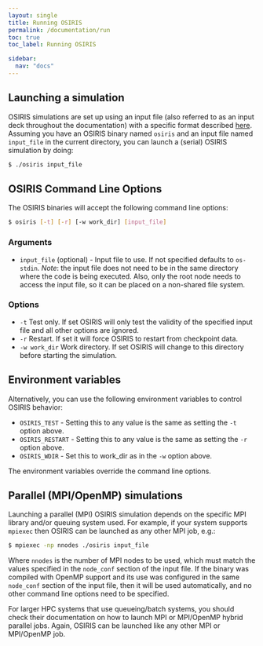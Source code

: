 ```yaml
---
layout: single
title: Running OSIRIS
permalink: /documentation/run
toc: true
toc_label: Running OSIRIS

sidebar:
  nav: "docs"
---
```


## Launching a simulation

OSIRIS simulations are set up using an input file (also referred to as an input deck throughout the documentation) with a specific format described [here](missing). Assuming you have an OSIRIS binary named `osiris` and an input file named `input_file` in the current directory, you can launch a (serial) OSIRIS simulation by doing:

```bash
$ ./osiris input_file
```

## OSIRIS Command Line Options

The OSIRIS binaries will accept the following command line options:

```bash
$ osiris [-t] [-r] [-w work_dir] [input_file]
```

### Arguments

* `input_file` (optional) - Input file to use. If not specified defaults to `os-stdin`. _Note_: the input file does not need to be in the same directory where the code is being executed. Also, only the root node needs to access the input file, so it can be placed on a non-shared file system.

### Options

* `-t` Test only. If set OSIRIS will only test the validity of the specified input file and all other options are ignored.
* `-r` Restart. If set it will force OSIRIS to restart from checkpoint data.
* `-w work_dir` Work directory. If set OSIRIS will change to this directory before starting the simulation.

## Environment variables

Alternatively, you can use the following environment variables to control OSIRIS behavior:

* `OSIRIS_TEST` - Setting this to any value is the same as setting the `-t` option above.
* `OSIRIS_RESTART` - Setting this to any value is the same as setting the `-r` option above.
* `OSIRIS_WDIR` - Set this to work_dir as in the `-w` option above.

The environment variables override the command line options.

## Parallel (MPI/OpenMP) simulations

Launching a parallel (MPI) OSIRIS simulation depends on the specific MPI library and/or queuing system used. For example, if your system supports `mpiexec` then OSIRIS can be launched as any other MPI job, e.g.:

```bash
$ mpiexec -np nnodes ./osiris input_file
```

Where `nnodes` is the number of MPI nodes to be used, which must match the values specified in the `node_conf` section of the input file. If the binary was compiled with OpenMP support and its use was configured in the same `node_conf` section of the input file, then it will be used automatically, and no other command line options need to be specified.

For larger HPC systems that use queueing/batch systems, you should check their documentation on how to launch MPI or MPI/OpenMP hybrid parallel jobs. Again, OSIRIS can be launched like any other MPI or MPI/OpenMP job.